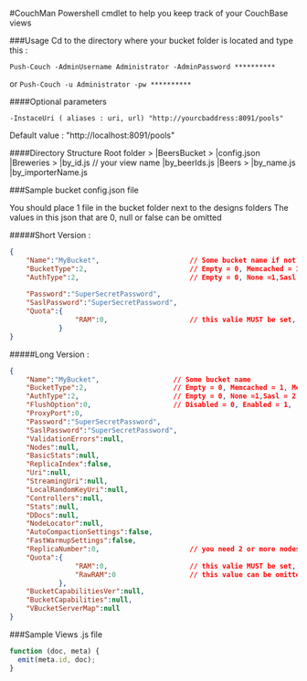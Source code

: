 #CouchMan
Powershell cmdlet to help you keep track of your CouchBase views


###Usage
Cd to the directory where your bucket folder is located and type this :

`Push-Couch -AdminUsername Administrator -AdminPassword **********`

or `Push-Couch -u Administrator -pw **********`

####Optional parameters

`-InstaceUri ( aliases : uri, url) "http://yourcbaddress:8091/pools"`

Default value : "http://localhost:8091/pools"

####Directory Structure
    Root folder >
		|BeersBucket >
			|config.json
    			|Breweries >
    				|by_id.js    // your view name
    				|by_beerIds.js
    			|Beers >
    				|by_name.js
    				|by_importerName.js



###Sample bucket config.json file

You should place 1 file in the bucket folder next to the designs folders
The values in this json that are 0, null or false can be omitted 

#####Short Version : 

```json
{
	"Name":"MyBucket", 						// Some bucket name if not set bucket folder name will be used.
	"BucketType":2, 						// Empty = 0, Memcached = 1, Membase = 2,
	"AuthType":2, 							// Empty = 0, None =1,Sasl = 2
	 
	"Password":"SuperSecretPassword",		
	"SaslPassword":"SuperSecretPassword", 
	"Quota":{
				"RAM":0,   					// this valie MUST be set, the value must be a long (int64). It represents megabytes.
			}
}
```

#####Long Version :
```json
{
	"Name":"MyBucket", 					// Some bucket name
	"BucketType":2, 					// Empty = 0, Memcached = 1, Membase = 2,
	"AuthType":2, 						// Empty = 0, None =1,Sasl = 2
	"FlushOption":0,					// Disabled = 0, Enabled = 1,
	"ProxyPort":0,		
	"Password":"SuperSecretPassword",		
	"SaslPassword":"SuperSecretPassword",		
	"ValidationErrors":null,
	"Nodes":null,		
	"BasicStats":null,		
	"ReplicaIndex":false,		
	"Uri":null,		
	"StreamingUri":null,		
	"LocalRandomKeyUri":null,		
	"Controllers":null,		
	"Stats":null,		
	"DDocs":null,		
	"NodeLocator":null,		
	"AutoCompactionSettings":false,
	"FastWarmupSettings":false,
	"ReplicaNumber":0, 						// you need 2 or more nodes for this to work.
	"Quota":{
				"RAM":0,   					// this valie MUST be set, the value must be a long (int64). It represents megabytes.
				"RawRAM":0 					// this value can be omitted
			},
	"BucketCapabilitiesVer":null,
	"BucketCapabilities":null,
	"VBucketServerMap":null
}
```

###Sample Views .js file


```javascript
function (doc, meta) {
  emit(meta.id, doc);
}
```

